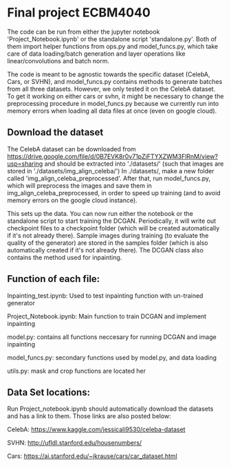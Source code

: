 # Final project ECBM4040

The code can be run from either the jupyter notebook 'Project_Notebook.ipynb' or the standalone script 'standalone.py'.
Both of them import helper functions from ops.py and model_funcs.py, which take care of data loading/batch generation and layer operations like linear/convolutions and batch norm.

The code is meant to be agnostic towards the specific dataset (CelebA, Cars, or SVHN), and model_funcs.py contains methods to generate batches from all three datasets.
However, we only tested it on the CelebA dataset. To get it working on either cars or svhn, it might be necessary to change the preprocessing procedure in model_funcs.py
because we currently run into memory errors when loading all data files at once (even on google cloud).


## Download the dataset

The CelebA dataset can be downloaded from https://drive.google.com/file/d/0B7EVK8r0v71pZjFTYXZWM3FlRnM/view?usp=sharing
and should be extracted into './datasets/' (such that images are stored in './datasets/img_align_celeba/')
In ./datasets/, make a new folder called 'img_align_celeba_preprocessed'.
After that, run model_funcs.py, which will preprocess the images and save them in img_align_celeba_preprocessed, in order to speed up training (and to avoid memory errors on the google cloud instance).

This sets up the data. You can now run either the notebook or the standalone script to start training the DCGAN.
Periodically, it will write out checkpoint files to a checkpoint folder (which will be created automatically if it's not already there). 
Sample images during training (to evaluate the quality of the generator) are stored in the samples folder (which is also automatically created if it's not already there).
The DCGAN class also contains the method used for inpainting.

## Function of each file:

Inpainting_test.ipynb: Used to test inpainting function with un-trained generator

Project_Notebook.ipynb: Main function to train DCGAN and implement inpainting		

model.py: contains all functions neccesary for running DCGAN and image inpainting

model_funcs.py: secondary functions used by model.py, and data loading

utils.py: mask and crop functions are located her


## Data Set locations:
Run Project_notebook.ipynb should automatically download the datasets and has a link to them.
Those links are also posted below:

CelebA: https://www.kaggle.com/jessicali9530/celeba-dataset

SVHN: http://ufldl.stanford.edu/housenumbers/

Cars: https://ai.stanford.edu/~jkrause/cars/car_dataset.html





